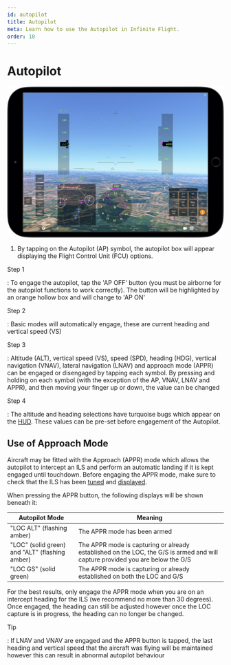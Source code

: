 ```yaml
---
id: autopilot
title: Autopilot
meta: Learn how to use the Autopilot in Infinite Flight.
order: 10
---
```


# Autopilot

![Autopilot](_images/manual/frames/autopilot.jpg)



1. By tapping on the Autopilot (AP) symbol, the autopilot box will appear displaying the Flight Control Unit (FCU) options.



Step 1

: To engage the autopilot, tap the &#39;AP OFF&#39; button (you must be airborne for the autopilot functions to work correctly). The button will be highlighted by an orange hollow box and will change to &#39;AP ON'

Step 2

: Basic modes will automatically engage, these are current heading and vertical speed (VS)

Step 3

: Altitude (ALT), vertical speed (VS), speed (SPD), heading (HDG), vertical navigation (VNAV), lateral navigation (LNAV) and approach mode (APPR) can be engaged or disengaged by tapping each symbol. By pressing and holding on each symbol (with the exception of the AP, VNAV, LNAV and APPR), and then moving your finger up or down, the value can be changed

Step 4

: The altitude and heading selections have turquoise bugs which appear on the [HUD](/guide/getting-started/pilot-user-interface/flight-plan). These values can be pre-set before engagement of the Autopilot. 



## Use of Approach Mode

Aircraft may be fitted with the Approach (APPR) mode which allows the autopilot to intercept an ILS and perform an automatic landing if it is kept engaged until touchdown. Before engaging the APPR mode, make sure to check that the ILS has been [tuned](/guide/getting-started/pilot-user-interface/navigation#tuning-to-an-ils) and [displayed](/guide/getting-started/pilot-user-interface/navigation#displaying-an-ils-in-your-aircraft).



When pressing the APPR button, the following displays will be shown beneath it:

| Autopilot Mode                                 | Meaning                                                      |
| ---------------------------------------------- | ------------------------------------------------------------ |
| "LOC ALT" (flashing amber)                     | The APPR mode has been armed                                 |
| "LOC" (solid green) and "ALT" (flashing amber) | The APPR mode is capturing or already established on the LOC, the G/S is armed and will capture provided you are below the G/S |
| "LOC GS" (solid green)                         | The APPR mode is capturing or already established on both the LOC and G/S |

For the best results, only engage the APPR mode when you are on an intercept heading for the ILS (we recommend no more than 30 degrees). Once engaged, the heading can still be adjusted however once the LOC capture is in progress, the heading can no longer be changed. 



Tip

: If LNAV and VNAV are engaged and the APPR button is tapped, the last heading and vertical speed that the aircraft was flying will be maintained however this can result in abnormal autopilot behaviour